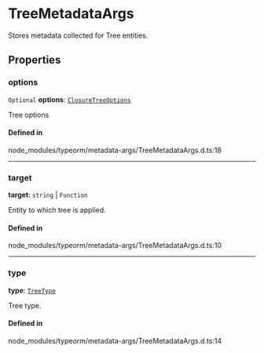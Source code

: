 # TreeMetadataArgs

Stores metadata collected for Tree entities.

## Properties

### options

 `Optional` **options**: [`ClosureTreeOptions`](ClosureTreeOptions.md)

Tree options

#### Defined in

node_modules/typeorm/metadata-args/TreeMetadataArgs.d.ts:18

___

### target

 **target**: `string` \| `Function`

Entity to which tree is applied.

#### Defined in

node_modules/typeorm/metadata-args/TreeMetadataArgs.d.ts:10

___

### type

 **type**: [`TreeType`](../index.md#treetype)

Tree type.

#### Defined in

node_modules/typeorm/metadata-args/TreeMetadataArgs.d.ts:14

